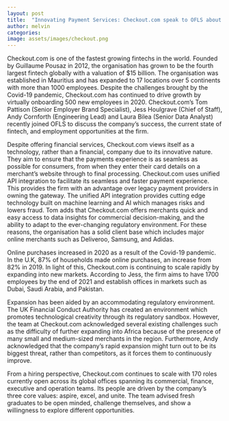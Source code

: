 ```yaml
---
layout: post
title:  "Innovating Payment Services: Checkout.com speak to OFLS about their impact on the payments industry"
author: melvin
categories: 
image: assets/images/checkout.png
---
```

Checkout.com is one of the fastest growing fintechs in the world. Founded by Guillaume Pousaz in 2012, the organisation has grown to be the fourth largest fintech globally with a valuation of $15 billion. The organisation was established in Mauritius and has expanded to 17 locations over 5 continents with more than 1000 employees. Despite the challenges brought by the Covid-19 pandemic, Checkout.com has continued to drive growth by virtually onboarding 500 new employees in 2020. Checkout.com’s Tom Pattison (Senior Employer Brand Specialist), Jess Houlgrave (Chief of Staff), Andy Cornforth (Engineering Lead) and Laura Bilea (Senior Data Analyst) recently joined OFLS to discuss the company’s success, the current state of fintech, and employment opportunities at the firm.

Despite offering financial services, Checkout.com views itself as a technology, rather than a financial, company due to its innovative nature. They aim to ensure that the payments experience is as seamless as possible for consumers, from when they enter their card details on a merchant’s website through to final processing. Checkout.com uses unified API integration to facilitate its seamless and faster payment experience. This provides the firm with an advantage over legacy payment providers in owning the gateway. The unified API integration provides cutting edge technology built on machine learning and AI which manages risks and lowers fraud. Tom adds that Checkout.com offers merchants quick and easy access to data insights for commercial decision-making, and the ability to adapt to the ever-changing regulatory environment. For these reasons, the organisation has a solid client base which includes major online merchants such as Deliveroo, Samsung, and Adidas.

Online purchases increased in 2020 as a result of the Covid-19 pandemic. In the U.K, 87% of households made online purchases, an increase from 82% in 2019. In light of this, Checkout.com is continuing to scale rapidly by expanding into new markets. According to Jess, the firm aims to have 1700 employees by the end of 2021 and establish offices in markets such as Dubai, Saudi Arabia, and Pakistan.

Expansion has been aided by an accommodating regulatory environment. The UK Financial Conduct Authority has created an environment which promotes technological creativity through its regulatory sandbox. However, the team at Checkout.com acknowledged several existing challenges such as the difficulty of further expanding into Africa because of the presence of many small and medium-sized merchants in the region. Furthermore, Andy acknowledged that the company’s rapid expansion might turn out to be its biggest threat, rather than competitors, as it forces them to continuously improve.

From a hiring perspective, Checkout.com continues to scale with 170 roles currently open across its global offices spanning its commercial, finance, executive and operation teams. Its people are driven by the company’s three core values: aspire, excel, and unite. The team advised fresh graduates to be open minded, challenge themselves, and show a willingness to explore different opportunities.
